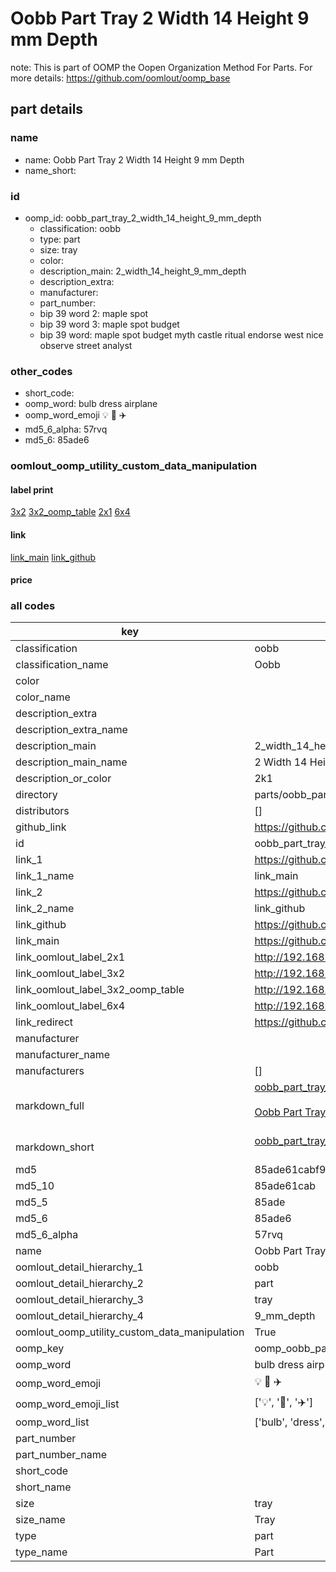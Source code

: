 # Oobb Part Tray 2 Width 14 Height 9 mm Depth  

note: This is part of OOMP the Oopen Organization Method For Parts. For more details: https://github.com/oomlout/oomp_base

##  part details
  







### name
* name: Oobb Part Tray 2 Width 14 Height 9 mm Depth
* name_short: 
### id
* oomp_id: oobb_part_tray_2_width_14_height_9_mm_depth
  * classification: oobb
  * type: part
  * size: tray
  * color: 
  * description_main: 2_width_14_height_9_mm_depth
  * description_extra: 
  * manufacturer: 
  * part_number: 
  * bip 39 word 2: maple spot
  * bip 39 word 3: maple spot budget
  * bip 39 word: maple spot budget myth castle ritual endorse west nice observe street analyst

### other_codes
* short_code: 
* oomp_word: bulb dress airplane
* oomp_word_emoji :bulb: :dress: :airplane:
* md5_6_alpha: 57rvq
* md5_6: 85ade6






### oomlout_oomp_utility_custom_data_manipulation
#### label print
[3x2](http://192.168.1.245:1112/?label=oomp%2057rvq)
[3x2_oomp_table](http://192.168.1.108:1112/?label=oomp%2057rvq)
[2x1](http://192.168.1.242:1112/?label=oomp%2057rvq)
[6x4](http://192.168.1.55:1112/?label=oomp%2057rvq)    

#### link

[link_main](https://github.com/oomlout/oomlout_oomp_version_1_messy/tree/main/parts/oobb_part_tray_2_width_14_height_9_mm_depth) [link_github](https://github.com/oomlout/oomlout_oomp_version_1_messy/tree/main/parts/oobb_part_tray_2_width_14_height_9_mm_depth)                             

#### price







### all codes 
| key | value |  
| --- | --- |  
| classification | oobb |  
| classification_name | Oobb |  
| color |  |  
| color_name |  |  
| description_extra |  |  
| description_extra_name |  |  
| description_main | 2_width_14_height_9_mm_depth |  
| description_main_name | 2 Width 14 Height 9 mm Depth |  
| description_or_color | 2k1 |  
| directory | parts/oobb_part_tray_2_width_14_height_9_mm_depth |  
| distributors | [] |  
| github_link | https://github.com/oomlout/oomlout_oomp_part_src/tree/main/parts/oobb_part_tray_2_width_14_height_9_mm_depth |  
| id | oobb_part_tray_2_width_14_height_9_mm_depth |  
| link_1 | https://github.com/oomlout/oomlout_oomp_version_1_messy/tree/main/parts/oobb_part_tray_2_width_14_height_9_mm_depth |  
| link_1_name | link_main |  
| link_2 | https://github.com/oomlout/oomlout_oomp_version_1_messy/tree/main/parts/oobb_part_tray_2_width_14_height_9_mm_depth |  
| link_2_name | link_github |  
| link_github | https://github.com/oomlout/oomlout_oomp_version_1_messy/tree/main/parts/oobb_part_tray_2_width_14_height_9_mm_depth |  
| link_main | https://github.com/oomlout/oomlout_oomp_version_1_messy/tree/main/parts/oobb_part_tray_2_width_14_height_9_mm_depth |  
| link_oomlout_label_2x1 | http://192.168.1.242:1112/?label=oomp%2057rvq |  
| link_oomlout_label_3x2 | http://192.168.1.245:1112/?label=oomp%2057rvq |  
| link_oomlout_label_3x2_oomp_table | http://192.168.1.108:1112/?label=oomp%2057rvq |  
| link_oomlout_label_6x4 | http://192.168.1.55:1112/?label=oomp%2057rvq |  
| link_redirect | https://github.com/oomlout/oomlout_oomp_version_1_messy/tree/main/parts/oobb_part_tray_2_width_14_height_9_mm_depth |  
| manufacturer |  |  
| manufacturer_name |  |  
| manufacturers | [] |  
| markdown_full | [oobb_part_tray_2_width_14_height_9_mm_depth](none)<br>[](none)<br>[Oobb Part Tray 2 Width 14 Height 9 Mm Depth](none)<br><br> |  
| markdown_short | [oobb_part_tray_2_width_14_height_9_mm_depth](none)<br><br> |  
| md5 | 85ade61cabf9693aea11c9283b34b43c |  
| md5_10 | 85ade61cab |  
| md5_5 | 85ade |  
| md5_6 | 85ade6 |  
| md5_6_alpha | 57rvq |  
| name | Oobb Part Tray 2 Width 14 Height 9 mm Depth |  
| oomlout_detail_hierarchy_1 | oobb |  
| oomlout_detail_hierarchy_2 | part |  
| oomlout_detail_hierarchy_3 | tray |  
| oomlout_detail_hierarchy_4 | 9_mm_depth |  
| oomlout_oomp_utility_custom_data_manipulation | True |  
| oomp_key | oomp_oobb_part_tray_2_width_14_height_9_mm_depth |  
| oomp_word | bulb dress airplane |  
| oomp_word_emoji | :bulb: :dress: :airplane: |  
| oomp_word_emoji_list | [':bulb:', ':dress:', ':airplane:'] |  
| oomp_word_list | ['bulb', 'dress', 'airplane'] |  
| part_number |  |  
| part_number_name |  |  
| short_code |  |  
| short_name |  |  
| size | tray |  
| size_name | Tray |  
| type | part |  
| type_name | Part |  
